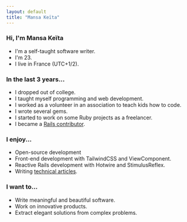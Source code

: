```yaml
---
layout: default
title: "Mansa Keïta"
---
```

### Hi, I'm Mansa Keïta
* I'm a self-taught software writer.
* I'm 23.
* I live in France (UTC+1/2).

### In the last 3 years...
* I dropped out of college.
* I taught myself programming and web development.
* I worked as a volunteer in an association to teach kids how to code.
* I wrote several gems.
* I started to work on some Ruby projects as a freelancer.
* I became a [Rails contributor](https://contributors.rubyonrails.org/contributors/mansakondo/commits).

### I enjoy...
* Open-source development
* Front-end development with TailwindCSS and ViewComponent. 
* Reactive Rails development with Hotwire and StimulusReflex.
* Writing [technical articles](https://dev.to/mansakondo).

### I want to...
* Write meaningful and beautiful software.
* Work on innovative products.
* Extract elegant solutions from complex problems.
